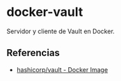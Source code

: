 # docker-vault

Servidor y cliente de Vault en Docker.

## Referencias

- [hashicorp/vault - Docker Image](https://hub.docker.com/r/hashicorp/vault)
